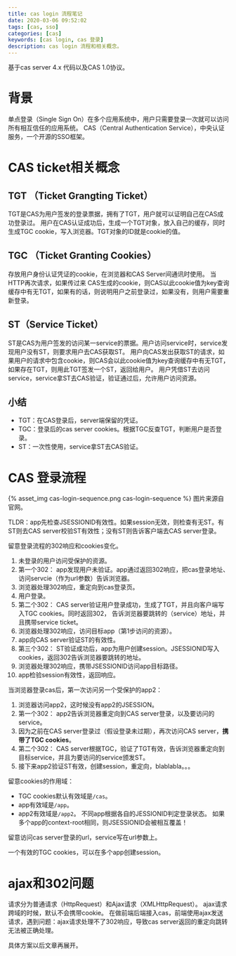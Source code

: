```yaml
---
title: cas login 流程笔记
date: 2020-03-06 09:52:02
tags: [cas, sso]
categories: [cas]
keywords: [cas login, cas 登录]
description: cas login 流程和相关概念。
---
```


基于cas server 4.x 代码以及CAS 1.0协议。


# 背景

单点登录（Single Sign On）在多个应用系统中，用户只需要登录一次就可以访问所有相互信任的应用系统。
CAS（Central Authentication Service），中央认证服务，一个开源的SSO框架。

<!-- more -->

# CAS ticket相关概念

## TGT （Ticket Grangting Ticket）

TGT是CAS为用户签发的登录票据，拥有了TGT，用户就可以证明自己在CAS成功登录过。
用户在CAS认证成功后，生成一个TGT对象，放入自己的缓存，同时生成TGC cookie，写入浏览器。TGT对象的ID就是cookie的值。

## TGC （Ticket Granting Cookies）

存放用户身份认证凭证的cookie，在浏览器和CAS Server间通讯时使用。
当HTTP再次请求，如果传过来 CAS生成的cookie，则CAS以此cookie值为key查询缓存中有无TGT，如果有的话，则说明用户之前登录过，如果没有，则用户需要重新登录。

## ST（Service Ticket）

ST是CAS为用户签发的访问某一service的票据。用户访问service时，service发现用户没有ST，则要求用户去CAS获取ST。
用户向CAS发出获取ST的请求，如果用户的请求中包含cookie，则CAS会以此cookie值为key查询缓存中有无TGT，如果存在TGT，则用此TGT签发一个ST，返回给用户。
用户凭借ST去访问service，service拿ST去CAS验证，验证通过后，允许用户访问资源。


## 小结

- TGT：在CAS登录后，server端保留的凭证。
- TGC：登录后的cas server cookies。根据TGC反查TGT，判断用户是否登录。
- ST：一次性使用，service拿ST去CAS验证。

# CAS 登录流程

{% asset_img cas-login-sequence.png cas-login-sequence %}
图片来源自官网。

TLDR：app先检查JSESSIONID有效性。如果session无效，则检查有无ST。有ST则去CAS server校验ST有效性；没有ST则告诉客户端去CAS server登录。

留意登录流程的302响应和cookies变化。

1. 未登录的用户访问受保护的资源。
2. 第一个302： app发现用户未验证。app通过返回302响应，把cas登录地址、访问servcie（作为url参数）告诉浏览器。
3. 浏览器处理302响应，重定向到cas登录页。
4. 用户登录。
5. 第二个302： CAS server验证用户登录成功，生成了TGT，并且向客户端写入TGC cookies。同时返回302， 告诉浏览器要跳转的（service）地址，并且携带service ticket。
6. 浏览器处理302响应，访问目标app（第1步访问的资源）。
7. app向CAS server验证ST的有效性。
8. 第三个302： ST验证成功后，app为用户创建session。JSESSIONID写入cookies，返回302告诉浏览器要跳转的地址。
9. 浏览器处理302响应，携带JSESSIONID访问app目标路径。
10. app检验session有效性，返回响应。


当浏览器登录cas后，第一次访问另一个受保护的app2：
1. 浏览器访问app2，这时候没有app2的JSESSION。
2. 第一个302： app2告诉浏览器重定向到CAS server登录，以及要访问的service。
3. 因为之前在CAS server登录过（假设登录未过期），再次访问CAS server，**携带了TGC cookies**。
4. 第二个302： CAS server根据TGC，验证了TGT有效，告诉浏览器重定向到目标service，并且为要访问的service颁发ST。
5. 接下来app2验证ST有效，创建session，重定向，blablabla。。。

留意cookies的作用域：
- TGC cookies默认有效域是`/cas`。
- app有效域是`/app`。
- app2有效域是`/app2`。
不同app根据各自的JESSIONID判定登录状态。
如果多个app的context-root相同，则JSESSIONID会被相互覆盖！

留意访问cas server登录的url，service写在url参数上。

一个有效的TGC cookies，可以在多个app创建session。

# ajax和302问题

请求分为普通请求（HttpRequest）和Ajax请求（XMLHttpRequest）。
ajax请求跨域的时候，默认不会携带cookie。
在做前端后端接入cas，前端使用ajax发送请求，遇到问题：ajax请求处理不了302响应，导致cas server返回的重定向跳转无法被正确处理。

具体方案以后文章再展开。

